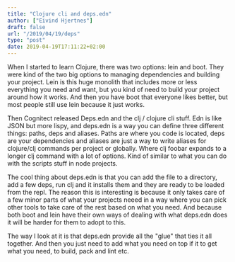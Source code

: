 ```yaml
---
title: "Clojure cli and deps.edn"
author: ["Eivind Hjertnes"]
draft: false
url: "/2019/04/19/deps"
type: "post"
date: 2019-04-19T17:11:22+02:00
---
```


When I started to learn Clojure, there was two options: lein and boot.
They were kind of the two big options to managing dependencies and
building your project. Lein is this huge monolith that includes more or
less everything you need and want, but you kind of need to build your
project around how it works. And then you have boot that everyone likes
better, but most people still use lein because it just works.

Then Cognitect released Deps.edn and the clj / clojure cli stuff. Edn is
like JSON but more lispy, and deps.edn is a way you can define three
different things: paths, deps and aliases. Paths are where you code is
located, deps are your dependencies and aliases are just a way to write
aliases for clojure/clj commands per project or globally. Where clj
foobar expands to a longer clj command with a lot of options. Kind of
similar to what you can do with the scripts stuff in node projects.

The cool thing about deps.edn is that you can add the file to a
directory, add a few deps, run clj and it installs them and they are
ready to be loaded from the repl. The reason this is interesting is
because it only takes care of a few minor parts of what your projects
neeed in a way where you can pick other tools to take care of the rest
based on what you need. And because both boot and lein have their own
ways of dealing with what deps.edn does it will be harder for them to
adopt to this.

The way I look at it is that deps.edn provide all the "glue" that ties
it all together. And then you just need to add what you need on top if
it to get what you need, to build, pack and lint etc.
